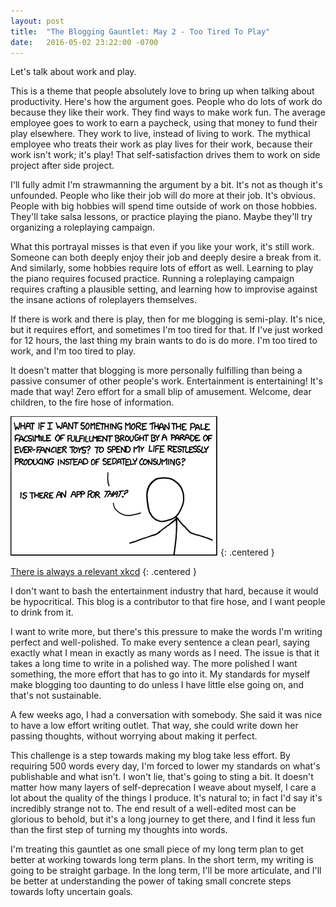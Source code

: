 ```yaml
---
layout: post
title:  "The Blogging Gauntlet: May 2 - Too Tired To Play"
date:   2016-05-02 23:22:00 -0700
---
```


Let's talk about work and play.

This is a theme that people absolutely love to bring up when talking
about productivity. Here's how the argument goes.
People who do lots of work do because they like their work.
They find ways to make work fun.
The average employee goes to work to earn a paycheck, using that
money to fund their play elsewhere.
They work to live, instead of living to work. The mythical employee
who treats their work as play lives for their work, because their
work isn't work; it's play! That self-satisfaction drives them
to work on side project after side project.

I'll fully admit I'm strawmanning the argument by a bit. It's not
as though it's unfounded.
People who like their job will do more at their job. It's obvious.
People with big hobbies will spend time outside of work on those hobbies.
They'll take salsa lessons, or practice playing the piano. Maybe they'll
try organizing a roleplaying campaign.

What this portrayal misses is that even if you like your work, it's still
work. Someone can both deeply enjoy their job and deeply desire a break
from it. And similarly, some hobbies require lots of effort as well.
Learning to play the piano requires focused practice.
Running a roleplaying campaign requires crafting a plausible setting,
and learning how to improvise against the insane actions of roleplayers themselves.

If there is work and there is play, then for me blogging is semi-play.
It's nice, but it requires effort, and sometimes I'm too tired for that.
If I've just worked for 12 hours, the last thing my brain wants to do is
do more. I'm too tired to work, and I'm too tired to play.

It doesn't matter that blogging is more personally fulfilling than being
a passive consumer of other people's work. Entertainment is entertaining! It's
made that way! Zero effort for a small blip of amusement. Welcome, dear children,
to the fire hose of information.

![An xkcd comic about consuming](/public/may2/consumer.png)
{: .centered }

[There is always a relevant xkcd](https://xkcd.com/662/)
{: .centered }

I don't want to bash the entertainment industry that hard, because it would
be hypocritical. This blog is a contributor to that fire hose, and I want
people to drink from it.

I want to write more, but there's this pressure to make the words
I'm writing perfect and well-polished. To make every sentence a clean pearl,
saying exactly what I mean in exactly as many words as I need. The issue is that
it takes a long time to write in a polished way. The more polished I want
something, the more effort that has to go into it. My standards for myself
make blogging too daunting to do unless I have little else going on, and
that's not sustainable.

A few weeks ago, I had a conversation with somebody. She said it was nice to
have a low effort writing outlet. That way, she could write down her passing
thoughts, without worrying about making it perfect.

This challenge is a step towards making my blog take less effort.
By requiring 500 words every day, I'm
forced to lower my standards on what's publishable and what isn't. I won't lie,
that's going to sting a bit. It doesn't matter how many layers of
self-deprecation
I weave about myself, I care a lot about the quality of the things I produce.
It's natural to; in fact I'd say it's incredibly strange not to.
The end result of a well-edited most can be glorious to behold, but it's a
long journey to get there, and I find it less fun than the first step of turning
my thoughts into words.

I'm treating this gauntlet as one small piece of my long term plan to get
better at working towards long term plans.
In the short term, my writing is going to be straight garbage. In the long term,
I'll be more articulate, and I'll be better at understanding the power of
taking small concrete steps towards lofty uncertain goals.
